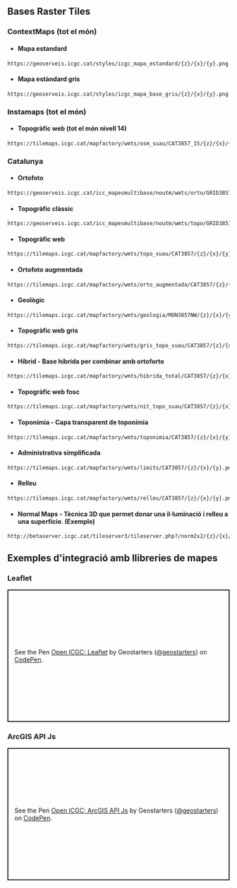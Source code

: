 ## Bases Raster Tiles

### ContextMaps (tot el món)

* #### Mapa estandard
```
https://geoserveis.icgc.cat/styles/icgc_mapa_estandard/{z}/{x}/{y}.png 
```
* #### Mapa estàndard gris
```
https://geoserveis.icgc.cat/styles/icgc_mapa_base_gris/{z}/{x}/{y}.png 
```
### Instamaps (tot el món)

* #### Topogràfic web (tot el món nivell 14)
```
https://tilemaps.icgc.cat/mapfactory/wmts/osm_suau/CAT3857_15/{z}/{x}/{y}.png 
```
### Catalunya

* #### Ortofoto
```
https://geoserveis.icgc.cat/icc_mapesmultibase/noutm/wmts/orto/GRID3857/{z}/{x}/{y}.jpeg 
```
* #### Topogràfic clàssic
```
https://geoserveis.icgc.cat/icc_mapesmultibase/noutm/wmts/topo/GRID3857/{z}/{x}/{y}.jpeg 
```
* #### Topogràfic web
```
https://tilemaps.icgc.cat/mapfactory/wmts/topo_suau/CAT3857/{z}/{x}/{y}.png 
```
* #### Ortofoto augmentada
```
https://tilemaps.icgc.cat/mapfactory/wmts/orto_augmentada/CAT3857/{z}/{x}/{y}.jpeg 
```
* #### Geològic
```
https://tilemaps.icgc.cat/mapfactory/wmts/geologia/MON3857NW/{z}/{x}/{y}.png 
```
* #### Topogràfic web gris
```
https://tilemaps.icgc.cat/mapfactory/wmts/gris_topo_suau/CAT3857/{z}/{x}/{y}.png 
```
* #### Híbrid - Base híbrida per combinar amb ortoforto
```
https://tilemaps.icgc.cat/mapfactory/wmts/hibrida_total/CAT3857/{z}/{x}/{y}.png 
```
* #### Topogràfic web fosc
```
https://tilemaps.icgc.cat/mapfactory/wmts/nit_topo_suau/CAT3857/{z}/{x}/{y}.png 
```
* #### Toponímia - Capa transparent de toponímia
```
https://tilemaps.icgc.cat/mapfactory/wmts/toponimia/CAT3857/{z}/{x}/{y}.png 
```
* #### Administrativa simplificada
```
https://tilemaps.icgc.cat/mapfactory/wmts/limits/CAT3857/{z}/{x}/{y}.png 
```
* #### Relleu
```
https://tilemaps.icgc.cat/mapfactory/wmts/relleu/CAT3857/{z}/{x}/{y}.png 
```
* #### Normal Maps - Tècnica 3D que permet donar una il·luminació i relleu a una superfície. (Exemple)
```
http://betaserver.icgc.cat/tileserver3/tileserver.php?/norm2x2/{z}/{x}/{y}.png 
```
## Exemples d'integració amb llibreries de mapes
### Leaflet

<p class="codepen" data-height="500" data-theme-id="light" data-default-tab="js,result" data-slug-hash="MWEpgxL" data-editable="true" data-user="geostarters" style="height: 300px; box-sizing: border-box; display: flex; align-items: center; justify-content: center; border: 2px solid; margin: 1em 0; padding: 1em;">
  <span>See the Pen <a href="https://codepen.io/geostarters/pen/MWEpgxL">
  Open ICGC: Leaflet</a> by Geostarters (<a href="https://codepen.io/geostarters">@geostarters</a>)
  on <a href="https://codepen.io">CodePen</a>.</span>
</p>
<script async src="https://cpwebassets.codepen.io/assets/embed/ei.js"></script>
  
### ArcGIS API Js 

<p class="codepen" data-height="500" data-theme-id="light" data-default-tab="js,result" data-slug-hash="ExwWYzx" data-editable="true" data-user="geostarters" style="height: 300px; box-sizing: border-box; display: flex; align-items: center; justify-content: center; border: 2px solid; margin: 1em 0; padding: 1em;">
  <span>See the Pen <a href="https://codepen.io/geostarters/pen/ExwWYzx">
  Open ICGC: ArcGIS API Js</a> by Geostarters (<a href="https://codepen.io/geostarters">@geostarters</a>)
  on <a href="https://codepen.io">CodePen</a>.</span>
</p>
<script async src="https://cpwebassets.codepen.io/assets/embed/ei.js"></script>